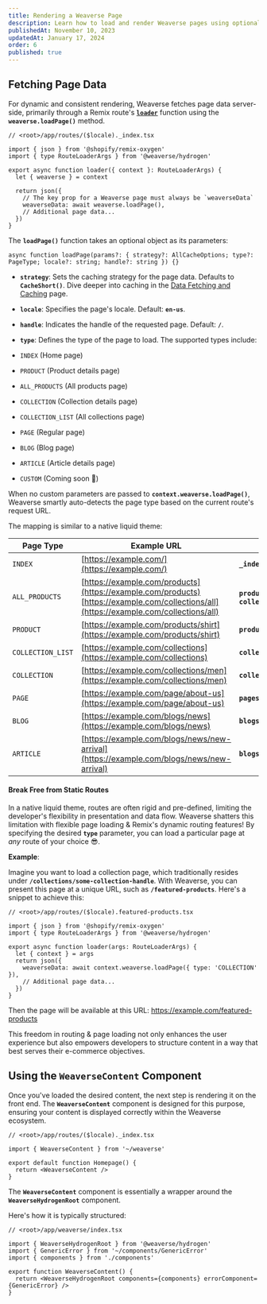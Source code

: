 ```yaml
---
title: Rendering a Weaverse Page
description: Learn how to load and render Weaverse pages using optional parameters and the WeaverseContent component.
publishedAt: November 10, 2023
updatedAt: January 17, 2024
order: 6
published: true
---
```


## Fetching Page Data

For dynamic and consistent rendering, Weaverse fetches page data server-side, primarily through a Remix route's
**[`loader`](https://remix.run/docs/en/main/route/loader)** function using the **`weaverse.loadPage()`** method.

```tsx
// <root>/app/routes/($locale)._index.tsx

import { json } from '@shopify/remix-oxygen'
import { type RouteLoaderArgs } from '@weaverse/hydrogen'

export async function loader({ context }: RouteLoaderArgs) {
  let { weaverse } = context

  return json({
    // The key prop for a Weaverse page must always be `weaverseData`
    weaverseData: await weaverse.loadPage(),
    // Additional page data...
  })
}
```

The **`loadPage()`** function takes an optional object as its parameters:

```tsx
async function loadPage(params?: { strategy?: AllCacheOptions; type?: PageType; locale?: string; handle?: string }) {}
```

- **`strategy`**: Sets the caching strategy for the page data. Defaults to **`CacheShort()`**. Dive deeper into caching
  in the [Data Fetching and Caching](/docs/guides/fetching-and-caching) page.

- **`locale`**: Specifies the page's locale. Default: **`en-us`**.

- **`handle`**: Indicates the handle of the requested page. Default: **`/`**.

- **`type`**: Defines the type of the page to load. The supported types include:

- `INDEX` (Home page)

- `PRODUCT` (Product details page)

- `ALL_PRODUCTS` (All products page)

- `COLLECTION` (Collection details page)

- `COLLECTION_LIST` (All collections page)

- `PAGE` (Regular page)

- `BLOG` (Blog page)

- `ARTICLE` (Article details page)

- `CUSTOM` (Coming soon 🚧)

When no custom parameters are passed to **`context.weaverse.loadPage()`**, Weaverse smartly auto-detects the page type
based on the current route's request URL.

The mapping is similar to a native liquid theme:

| Page Type         | Example URL                                                                                                                                   | Remix's Route Pattern                                  |
| ----------------- | --------------------------------------------------------------------------------------------------------------------------------------------- | ------------------------------------------------------ |
| `INDEX`           | [https://example.com/](https://example.com/)                                                                                                  | **`_index.tsx`**                                       |
| `ALL_PRODUCTS`    | [https://example.com/products](https://example.com/products) <br/> [https://example.com/collections/all](https://example.com/collections/all) | **`products._index.tsx`** or **`collections.all.tsx`** |
| `PRODUCT`         | [https://example.com/products/shirt](https://example.com/products/shirt)                                                                      | **`products.$productHandle.tsx`**                      |
| `COLLECTION_LIST` | [https://example.com/collections](https://example.com/collections)                                                                            | **`collections._index.tsx`**                           |
| `COLLECTION`      | [https://example.com/collections/men](https://example.com/collections/men)                                                                    | **`collections.$collectionHandle.tsx`**                |
| `PAGE`            | [https://example.com/page/about-us](https://example.com/page/about-us)                                                                        | **`pages.$pageHandle.tsx`**                            |
| `BLOG`            | [https://example.com/blogs/news](https://example.com/blogs/news)                                                                              | **`blogs.$blogHandle._index.tsx`**                     |
| `ARTICLE`         | [https://example.com/blogs/news/new-arrival](https://example.com/blogs/news/new-arrival)                                                      | **`blogs.$blogHandle.$articleHandle.tsx`**             |

#### Break Free from Static Routes

In a native liquid theme, routes are often rigid and pre-defined, limiting the developer's flexibility in presentation
and data flow. Weaverse shatters this limitation with flexible page loading & Remix's dynamic routing features! By
specifying the desired **`type`** parameter, you can load a particular page at _any_ route of your choice 😎.

**Example**:

Imagine you want to load a collection page, which traditionally resides under **`/collections/some-collection-handle`**.
With Weaverse, you can present this page at a unique URL, such as **`/featured-products`**. Here's a snippet to achieve
this:

```tsx
// <root>/app/routes/($locale).featured-products.tsx

import { json } from '@shopify/remix-oxygen'
import { type RouteLoaderArgs } from '@weaverse/hydrogen'

export async function loader(args: RouteLoaderArgs) {
  let { context } = args
  return json({
    weaverseData: await context.weaverse.loadPage({ type: 'COLLECTION' }),
    // Additional page data...
  })
}
```

Then the page will be available at this URL: https://example.com/featured-products

This freedom in routing & page loading not only enhances the user experience but also empowers developers to structure
content in a way that best serves their e-commerce objectives.

## Using the `WeaverseContent` Component

Once you've loaded the desired content, the next step is rendering it on the front end. The **`WeaverseContent`**
component is designed for this purpose, ensuring your content is displayed correctly within the Weaverse ecosystem.

```tsx
// <root>/app/routes/($locale)._index.tsx

import { WeaverseContent } from '~/weaverse'

export default function Homepage() {
  return <WeaverseContent />
}
```

The **`WeaverseContent`** component is essentially a wrapper around the **`WeaverseHydrogenRoot`** component.

Here's how it is typically structured:

```tsx
// <root>/app/weaverse/index.tsx

import { WeaverseHydrogenRoot } from '@weaverse/hydrogen'
import { GenericError } from '~/components/GenericError'
import { components } from './components'

export function WeaverseContent() {
  return <WeaverseHydrogenRoot components={components} errorComponent={GenericError} />
}
```
